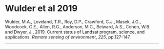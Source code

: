 # Wulder et al 2019
Wulder, M.A., Loveland, T.R., Roy, D.P., Crawford, C.J., Masek, J.G., Woodcock, C.E., Allen, R.G., Anderson, M.C., Belward, A.S., Cohen, W.B. and Dwyer, J., 2019. Current status of Landsat program, science, and applications. _Remote sensing of environment_, _225_, pp.127-147.

---
